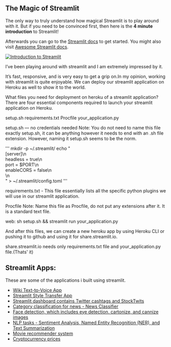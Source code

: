 ## The Magic of Streamlit

The only way to truly understand how magical Streamlit is to play around with it. But if you need to be convinced first, then here is the **4 minute introduction** to Streamlit!

Afterwards you can go to the [Streamlit docs](https://streamlit.io/docs/) to get started. You might also visit [Awesome Streamlit docs](https://awesome-streamlit.readthedocs.io/en/latest/).

[![Introduction to Streamlit](https://github.com/MarcSkovMadsen/awesome-streamlit/blob/master/assets/youtube-introduction-to-streamlit.png?raw=true)](https://www.youtube.com/watch?v=B2iAodr0fOo&feature=youtu.be "Introduction to streamlit")

I’ve been playing around with streamlit and I am extremely impressed by it.

It’s fast, responsive, and is very easy to get a grip on.In my opinion, working with streamlit is quite enjoyable. We can deploy our streamlit application on Heroku as well to show it to the world.

What files you need for deployment on heroku of a streamlit application?
There are four essential components required to launch your streamlit application on Heroku.

setup.sh
requirements.txt
Procfile
your_application.py

setup.sh — no credentials needed
Note: You do not need to name this file exactly setup.sh, it can be anything however it needs to end with an .sh file extension. However, naming it setup.sh seems to be the norm.

'''
mkdir -p ~/.streamlit/
echo "\
[server]\n\
headless = true\n\
port = $PORT\n\
enableCORS = false\n\
\n\
" > ~/.streamlit/config.toml
'''

requirements.txt - This file essentially lists all the specific python plugins we will use in our streamlit application.

Procfile
Note: Name this file as Procfile, do not put any extensions after it. It is a standard text file.

web: sh setup.sh && streamlit run your_application.py

And after this files, we can create a new heroku app by using Heroku CLI or pushing it to github and using it for share.streamlit.io.

share.streamlit.io needs only requirements.txt file and your_application.py file.(Thats' it)

## Streamlit Apps:

These are some of the applications i built using streamlit.

+ [Wiki Text-to-Voice App](https://github.com/krishnakaushik25/WIKI-Text-Voice)
+ [Streamlit Style Transfer App](https://github.com/krishnakaushik25/streamlit-style-transfer)
+ [Streamlit dashboard contains Twitter cashtags and StockTwits](https://github.com/krishnakaushik25/streamlit-twitter-StockTwits)
+ [Category classification for news - News Classifier](https://github.com/krishnakaushik25/NLP-news-classifier)
+ [Face detection, which includes eye detection, cartonize, and cannize images](https://github.com/krishnakaushik25/face-detection-opencv-streamlit)
+ [NLP tasks - Sentiment Analysis, Named Entity Recognition (NER), and Text Summarization](https://github.com/krishnakaushik25/NLP-Tasks-Streamlit)
+ [Movie recommender system](https://github.com/krishnakaushik25/movie-recommender-streamlit)
+ [Cryptocurrency prices](https://github.com/krishnakaushik25/Streamlit-Crypto-webapp)

